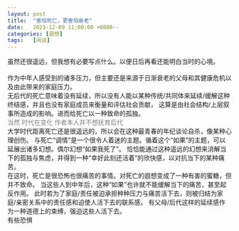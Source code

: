 ```yaml
---
layout: post
title:  "害怕死亡，更害怕衰老"
date:   2023-12-09 11:00:00 +0800--
categories: [遐想]
tags:   [闲谈]
---
```

虽然还很遥远，但我想有必要写点什么。以便日后再看还能明白当时的心境。<br><br>
作为中年人感受到的诸多压力，但主要还是来源于日渐衰老的父母和其健康危机以及由此带来的家庭压力。<br>
无后代的死亡意味着没有延续，所以没有人能以某种传统/共同体来延续/缓解这种终结感，并且也没有家庭成员来衡量和评估社会贡献，
这算是由社会结构/上层叙事所造成的影响。进而给死亡以一种致命的孤独。<br>
<span style="color: gray;"> 当然 时代在变化 作者本人并不想抚育后代  </span><br>
大学时代距离死亡还是很遥远的，所以会在这种最青春的年纪谈论自杀，像某种心理创伤。
与死亡“调情”是一个很令人着迷的主题。循着这个“如果”的主题，可以延展出诸多幻想。偶尔幻想“如果我死了”。
恰恰能通过这种遥远的幻想来消解当下的孤独与焦虑，并得到一种“幸好此刻还活着”的欣快感，以对抗当下的某种痛苦。<br>
在这时，死亡是很恐怖也很痛苦的事情。对死亡的遐想变成了一种有害的蜜糖，但并不致命。
当这些人到中年后，这种“如果”也许就不能缓解当下的痛苦，甚至起反作用。
此时若为了家庭/责任被迫承担种种压力与痛苦活下去，则被归结为家庭/亲密关系中的责任感和迫使人活下去的联系感。
有父母/后代这样的延续感作为一种道德上的束缚，强迫这些人活下去。 <br>
有些恐惧